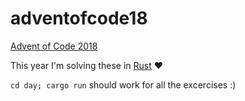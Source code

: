 # adventofcode18

[Advent of Code 2018](https://adventofcode.com/2018)

This year I'm solving these in [Rust](https://www.rust-lang.org/) ❤️

`cd day; cargo run` should work for all the excercises :)
